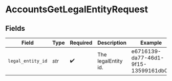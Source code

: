 # AccountsGetLegalEntityRequest


## Fields

| Field                                | Type                                 | Required                             | Description                          | Example                              |
| ------------------------------------ | ------------------------------------ | ------------------------------------ | ------------------------------------ | ------------------------------------ |
| `legal_entity_id`                    | *str*                                | :heavy_check_mark:                   | The legalEntity id.                  | e6716139-da77-46d1-9f15-13599161db0b |